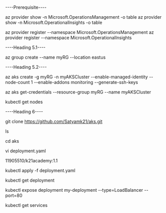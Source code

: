 ----Prerequisite----

az provider show -n Microsoft.OperationsManagement -o table
az provider show -n Microsoft.OperationalInsights -o table

az provider register --namespace Microsoft.OperationsManagement
az provider register --namespace Microsoft.OperationalInsights



----Heading 5.1----

az group create --name myRG --location eastus




----Heading 5.2----

az aks create -g myRG -n myAKSCluster --enable-managed-identity --node-count 1 --enable-addons monitoring --generate-ssh-keys

az aks get-credentials --resource-group myRG --name myAKSCluster

kubectl get nodes


----Heading 6----

git clone https://github.com/Satyamk21/aks.git

ls

cd aks

vi deployment.yaml

11905510/k21academy:1.1

kubectl apply -f deployment.yaml

kubectl get deployment

kubectl expose deployment my-deployment --type=LoadBalancer --port=80

kubectl get services

